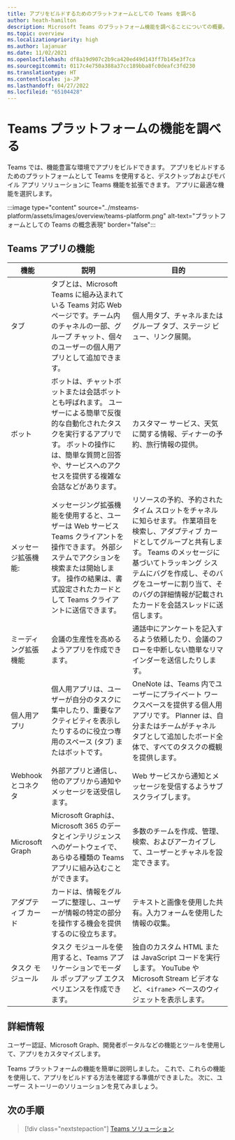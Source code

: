 ```yaml
---
title: アプリをビルドするためのプラットフォームとしての Teams を調べる
author: heath-hamilton
description: Microsoft Teams のプラットフォーム機能を調べることについての概要。
ms.topic: overview
ms.localizationpriority: high
ms.author: lajanuar
ms.date: 11/02/2021
ms.openlocfilehash: df8a19d907c2b9ca420ed49d143ff7b145e3f7ca
ms.sourcegitcommit: 0117c4e750a388a37cc189bba8fc0deafc3fd230
ms.translationtype: HT
ms.contentlocale: ja-JP
ms.lasthandoff: 04/27/2022
ms.locfileid: "65104428"
---
```

# <a name="explore-teams-platform-features"></a>Teams プラットフォームの機能を調べる

Teams では、機能豊富な環境でアプリをビルドできます。 アプリをビルドするためのプラットフォームとして Teams を使用すると、デスクトップおよびモバイル アプリ ソリューションに Teams 機能を拡張できます。 アプリに最適な機能を選択します。

:::image type="content" source="../msteams-platform/assets/images/overview/teams-platform.png" alt-text="プラットフォームとしての Teams の概念表現" border="false":::

## <a name="teams-app-features"></a>Teams アプリの機能

| 機能 | 説明 | 目的 |
| --- | --- | --- |
|タブ | タブとは、Microsoft Teams に組み込まれている Teams 対応 Web ページです。チーム内のチャネルの一部、グループ チャット、個々のユーザーの個人用アプリとして追加できます。 | 個人用タブ、チャネルまたはグループ タブ、ステージ ビュー、リンク展開。 |
| ボット | ボットは、チャットボットまたは会話ボットとも呼ばれます。 ユーザーによる簡単で反復的な自動化されたタスクを実行するアプリです。 ボットの操作には、簡単な質問と回答や、サービスへのアクセスを提供する複雑な会話などがあります。 | カスタマー サービス、天気に関する情報、ディナーの予約、旅行情報の提供。 |
| メッセージ拡張機能: | メッセージング拡張機能を使用すると、ユーザーは Web サービス Teams クライアントを操作できます。 外部システムでアクションを検索または開始します。 操作の結果は、書式設定されたカードとして Teams クライアントに送信できます。 | リソースの予約、予約されたタイム スロットをチャネルに知らせます。 作業項目を検索し、アダプティブ カードとしてグループと共有します。 Teams のメッセージに基づいてトラッキング システムにバグを作成し、そのバグをユーザーに割り当て、そのバグの詳細情報が記載されたカードを会話スレッドに送信します。 |
|ミーディング拡張機能 | 会議の生産性を高めるようアプリを作成できます。 | 通話中にアンケートを記入するよう依頼したり、会議のフローを中断しない簡単なリマインダーを送信したりします。 |
| 個人用アプリ | 個人用アプリは、ユーザーが自分のタスクに集中したり、重要なアクティビティを表示したりするのに役立つ専用のスペース (タブ) またはボットです。 | OneNote は、Teams 内でユーザーにプライベート ワークスペースを提供する個人用アプリです。 Planner は、自分またはチームがチャネル タブとして追加したボード全体で、すべてのタスクの概観を提供します。 |
| Webhook とコネクタ | 外部アプリと通信し、他のアプリから通知やメッセージを送受信します。 | Web サービスから通知とメッセージを受信するようサブスクライブします。 |
| Microsoft Graph | Microsoft Graphは、Microsoft 365 のデータとインテリジェンスへのゲートウェイで、あらゆる種類の Teams アプリに組み込むことができます。 | 多数のチームを作成、管理、検索、およびアーカイブして、ユーザーとチャネルを設定できます。 |
| アダプティブ カード | カードは、情報をグループに整理し、ユーザーが情報の特定の部分を操作する機会を提供するのに役立ちます。 | テキストと画像を使用した共有。入力フォームを使用した情報の収集。 |
| タスク モジュール | タスク モジュールを使用すると、Teams アプリケーションでモーダル ポップアップ エクスペリエンスを作成できます。 | 独自のカスタム HTML または JavaScript コードを実行します。 YouTube や Microsoft Stream ビデオなど、<`iframe`> ベースのウィジェットを表示します。 |

## <a name="dive-deeper"></a>詳細情報

ユーザー認証、Microsoft Graph、開発者ポータルなどの機能とツールを使用して、アプリをカスタマイズします。

Teams プラットフォームの機能を簡単に説明しました。 これで、これらの機能を使用して、アプリをビルドする方法を確認する準備ができました。 次に、ユーザー ストーリーのソリューションを見てみましょう。

## <a name="next-step"></a>次の手順

> [!div class="nextstepaction"]
> [Teams ソリューション](overview-solution.md)
